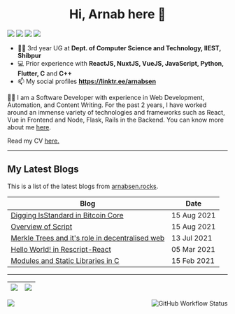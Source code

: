 
<h1 align="center">Hi, Arnab here 👋</h1>

<p align="center" style="display: inline">
<a href="https://arnabsen.rocks/"><img src="https://img.shields.io/badge/BLOG-arnabsen.rocks-lightgrey/?style=for-the-badge&color=fedcba"></a>
<img src="https://img.shields.io/github/followers/arnabsen1729?style=for-the-badge">
<img src="https://img.shields.io/github/stars/arnabsen1729?style=for-the-badge">
<a href="https://www.linkedin.com/in/arnab-sen-b6950a194/"><img src="https://img.shields.io/badge/-Arnab-blue?style=for-the-badge&logo=Linkedin&logoColor=white&link=https://www.linkedin.com/in/arnab-sen-b6950a194/)](https://www.linkedin.com/in/arnab-sen-b6950a194/"></a>
</p>


- 👨‍🎓 3rd year UG at **Dept. of Computer Science and Technology, IIEST, Shibpur**
- 💻 Prior experience with **ReactJS, NuxtJS, VueJS, JavaScript, Python, Flutter, C** and **C++**
- 📫 My social profiles **https://linktr.ee/arnabsen**

👨‍💻 I am a Software Developer with experience in Web Development, Automation, and Content Writing. For the past 2 years, I have worked around an immense variety of technologies and frameworks such as React, Vue in Frontend and Node, Flask, Rails in the Backend.
You can know more about me [here](https://arnabsen.rocks/about).

Read my CV <a href="https://arnabsen.rocks/resume.pdf">here.</a>

<hr>

## My Latest Blogs

This is a list of the latest blogs from [arnabsen.rocks](https://arnabsen.rocks).

| Blog | Date |
| --- | --- |
| [Digging IsStandard in Bitcoin Core](https://arnabsen.rocks/posts/digging-isstandard/) | 15 Aug 2021 |
| [Overview of Script](https://arnabsen.rocks/posts/overview-of-script/) | 15 Aug 2021 |
| [Merkle Trees and it's role in decentralised web](https://arnabsen.rocks/posts/merkle_trees/) | 13 Jul 2021 |
| [Hello World! in Rescript-React](https://arnabsen.rocks/posts/rescript-react-hello-world/) | 05 Mar 2021 |
| [Modules and Static Libraries in C](https://arnabsen.rocks/posts/modules_libraries_c/) | 15 Feb 2021 |

<hr>

|<img src="https://github-readme-stats.vercel.app/api?username=arnabsen1729&show_icons=true&theme=radical&text_color=fff&title_color=F58B02&icon_color=F58B02"/>|<img src="https://github-readme-streak-stats.herokuapp.com/?user=arnabsen1729&theme=dark&hide_border=true"/>|
|---|---|
<img src="https://activity-graph.herokuapp.com/graph?username=arnabsen1729&theme=github" />

<img alt="GitHub Workflow Status" src="https://img.shields.io/github/workflow/status/arnabsen1729/arnabsen1729/Build%20README?style=for-the-badge" align="right">
